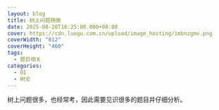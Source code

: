 ```yaml
---
layout: blog
title: 树上问题随做
date: 2025-08-20T16:25:00.000+08:00
cover: https://cdn.luogu.com.cn/upload/image_hosting/imbnzgmv.png
coverWidth: "812"
coverHeight: "460"
tags:
  - 题目相关
categories:
  - OI
  - 树论
---
```

树上问题很多，也经常考，因此需要见识很多的题目并仔细分析。
<!--- more --->

